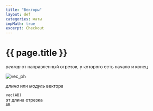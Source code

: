 ```yaml
---
title: "Векторы"
layout: def
categories: маты
impMath: true
excerpt: Checkout
---
```


# {{ page.title }}

*вектор* эт направленный отрезок, у которого есть начало и конец

![vec_ph](https://external-content.duckduckgo.com/iu/?u=http%3A%2F%2Fua.onlinemschool.com%2Fpictures%2Fvector%2Fpoints-to-vector.png&f=1&nofb=1)

*длина* или *модуль* вектора <div>` vec(AB) `</div> эт длина отрезка <div>` AB `</div>

